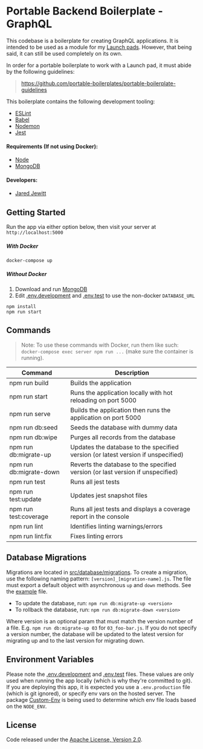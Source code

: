 # Portable Backend Boilerplate - GraphQL

This codebase is a boilerplate for creating GraphQL applications. It is intended to be used as a module for 
my [Launch pads](https://github.com/launch-pads). However, that being said, it can still be used completely on its own.

In order for a portable boilerplate to work with a Launch pad, it must abide by the following guidelines:
> <https://github.com/portable-boilerplates/portable-boilerplate-guidelines>

This boilerplate contains the following development tooling:
- [ESLint](https://eslint.org/)
- [Babel](https://babeljs.io/)
- [Nodemon](https://nodemon.io/)
- [Jest](https://jestjs.io/)

#### Requirements (If not using Docker):

- [Node](https://nodejs.org/en/)
- [MongoDB](https://docs.mongodb.com/manual/installation/)

#### Developers:

- [Jared Jewitt](https://jared-jewitt.github.io/)

## Getting Started

Run the app via either option below, then visit your server at `http://localhost:5000`

##### **With Docker**

```
docker-compose up
```

##### **Without Docker**

1. Download and run [MongoDB](https://docs.mongodb.com/manual/installation/)
2. Edit [.env.development](.env.development) and [.env.test](.env.test) to use the non-docker `DATABASE_URL`

```
npm install
npm run start
```

## Commands

> Note: To use these commands with Docker, run them like such: \
> `docker-compose exec server npm run ...` (make sure the container is running).

| Command                           | Description                                                                      |
|-----------------------------------|----------------------------------------------------------------------------------|
| npm run build                     | Builds the application                                                           |
| npm run start                     | Runs the application locally with hot reloading on port 5000                     |
| npm run serve                     | Builds the application then runs the application on port 5000                    |
| npm run db:seed                   | Seeds the database with dummy data                                               |
| npm run db:wipe                   | Purges all records from the database                                             |
| npm run db:migrate-up <version>   | Updates the database to the specified version (or latest version if unspecified) |
| npm run db:migrate-down <version> | Reverts the database to the specified version (or last version if unspecified)   |
| npm run test                      | Runs all jest tests                                                              |
| npm run test:update               | Updates jest snapshot files                                                      |
| npm run test:coverage             | Runs all jest tests and displays a coverage report in the console                |
| npm run lint                      | Identifies linting warnings/errors                                               |
| npm run lint:fix                  | Fixes linting errors                                                             |

## Database Migrations

Migrations are located in [src/database/migrations](src/database/migrations). To create a migration, use the following
naming pattern: `[version]_[migration-name].js`. The file must export a default object with asynchronous `up` and 
`down` methods. See the [example](src/database/migrations/00_initial.js) file.

- To update the database, run: `npm run db:migrate-up <version>`
- To rollback the database, run: `npm run db:migrate-down <version>`

Where version is an optional param that must match the version number of a file. E.g. `npm run db:migrate-up 03` for 
`03_foo-bar.js`. If you do not specify a version number, the database will be updated to the latest version for 
migrating up and to the last version for migrating down.

## Environment Variables

Please note the [.env.development](.env.development) and [.env.test](.env.test) files. These values are only 
used when running the app locally (which is why they're committed to git). If you are deploying this app, it is expected
you use a `.env.production` file (which is git ignored), or specify env vars on the hosted server. The package 
[Custom-Env](https://www.npmjs.com/package/custom-env) is being used to determine which env file loads based on the 
`NODE_ENV`.

## License
Code released under the [Apache License, Version 2.0](LICENSE).
